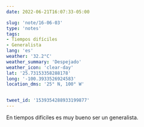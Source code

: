 ```yaml
---
date: 2022-06-21T16:07:33-05:00

slug: 'note/16-06-03'
type: 'notes'
tags:
- Tiempos difíciles
- Generalista
lang: 'es'
weather: '32.2°C'
weather_summary: 'Despejado'
weather_icon: 'clear-day'
lat: '25.73153358288178'
long: '-100.3933526924583'
location_dms: '25° N, 100° W'


tweet_id: '1539354288933199877'
---
```

En tiempos difíciles es muy bueno ser un generalista.